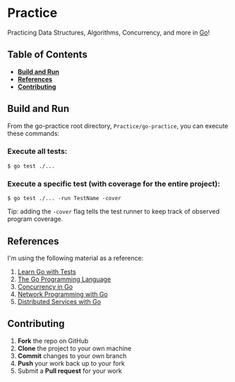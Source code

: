# Practice

Practicing Data Structures, Algorithms, Concurrency, and more in [Go](https://go.dev/)!

## Table of Contents

- **[Build and Run](#build-and-run)**<br>
- **[References](#references)**<br>
- **[Contributing](#contributing)**<br>

## Build and Run

From the go-practice root directory, `Practice/go-practice`, you can execute these commands:

### Execute all tests:

```
$ go test ./...
```

### Execute a specific test (with coverage for the entire project):

```
$ go test ./... -run TestName -cover
```

Tip: adding the `-cover` flag tells the test runner to keep track of observed program coverage.

## References

I'm using the following material as a reference:

1. [Learn Go with Tests](https://quii.gitbook.io/learn-go-with-tests/)
2. [The Go Programming Language](https://www.gopl.io/)
3.  [Concurrency in Go](https://www.oreilly.com/library/view/concurrency-in-go/9781491941294/)
4. [Network Programming with Go](https://nostarch.com/networkprogrammingwithgo)
5. [Distributed Services with Go](https://pragprog.com/titles/tjgo/distributed-services-with-go/)

## Contributing

1. **Fork** the repo on GitHub
2. **Clone** the project to your own machine
3. **Commit** changes to your own branch
4. **Push** your work back up to your fork
5. Submit a **Pull request** for your work